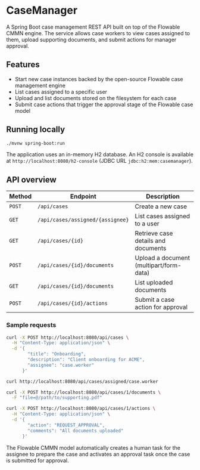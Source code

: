 # CaseManager

A Spring Boot case management REST API built on top of the Flowable CMMN engine. The service allows
case workers to view cases assigned to them, upload supporting documents, and submit actions for
manager approval.

## Features

- Start new case instances backed by the open-source Flowable case management engine
- List cases assigned to a specific user
- Upload and list documents stored on the filesystem for each case
- Submit case actions that trigger the approval stage of the Flowable case model

## Running locally

```bash
./mvnw spring-boot:run
```

The application uses an in-memory H2 database. An H2 console is available at
`http://localhost:8080/h2-console` (JDBC URL `jdbc:h2:mem:casemanager`).

## API overview

| Method | Endpoint | Description |
| --- | --- | --- |
| `POST` | `/api/cases` | Create a new case |
| `GET` | `/api/cases/assigned/{assignee}` | List cases assigned to a user |
| `GET` | `/api/cases/{id}` | Retrieve case details and documents |
| `POST` | `/api/cases/{id}/documents` | Upload a document (multipart/form-data) |
| `GET` | `/api/cases/{id}/documents` | List uploaded documents |
| `POST` | `/api/cases/{id}/actions` | Submit a case action for approval |

### Sample requests

```bash
curl -X POST http://localhost:8080/api/cases \
  -H "Content-Type: application/json" \
  -d '{
        "title": "Onboarding",
        "description": "Client onboarding for ACME",
        "assignee": "case.worker"
      }'

curl http://localhost:8080/api/cases/assigned/case.worker

curl -X POST http://localhost:8080/api/cases/1/documents \
  -F "file=@/path/to/supporting.pdf"

curl -X POST http://localhost:8080/api/cases/1/actions \
  -H "Content-Type: application/json" \
  -d '{
        "action": "REQUEST_APPROVAL",
        "comments": "All documents uploaded"
      }'
```

The Flowable CMMN model automatically creates a human task for the assignee to prepare the case and
activates an approval task once the case is submitted for approval.
